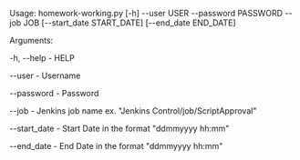 Usage: homework-working.py [-h] --user USER --password PASSWORD --job JOB [--start_date START_DATE] [--end_date END_DATE]


Arguments:

  -h, --help - HELP
	
  --user - Username
	
  --password - Password
	
  --job - Jenkins job name ex. "Jenkins Control/job/ScriptApproval"
	
  --start_date - Start Date in the format "ddmmyyyy hh:mm"
												
  --end_date - End Date in the format "ddmmyyyy hh:mm"
